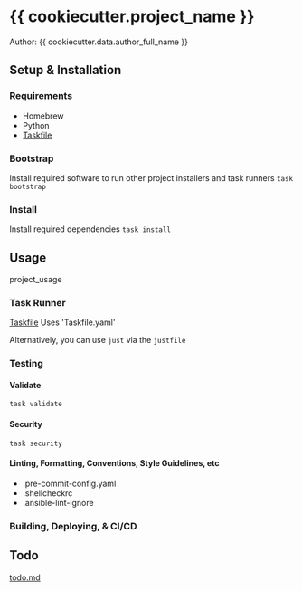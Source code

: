 # {{ cookiecutter.project_name }}
Author: {{ cookiecutter.data.author_full_name }}

## Setup & Installation

### Requirements

- Homebrew
- Python
- [Taskfile](https://taskfile.dev/)

### Bootstrap
Install required software to run other project installers and task runners
`task bootstrap`

### Install
Install required dependencies
`task install`

## Usage
project_usage

### Task Runner
[Taskfile](https://taskfile.dev/)
Uses 'Taskfile.yaml'

Alternatively, you can use `just` via the `justfile`

### Testing

#### Validate
`task validate`

#### Security
`task security`

#### Linting, Formatting, Conventions, Style Guidelines, etc

- .pre-commit-config.yaml
- .shellcheckrc
- .ansible-lint-ignore

### Building, Deploying, & CI/CD

## Todo
[todo.md](<{{ cookiecutter.project_slug }}/todo.md>)
